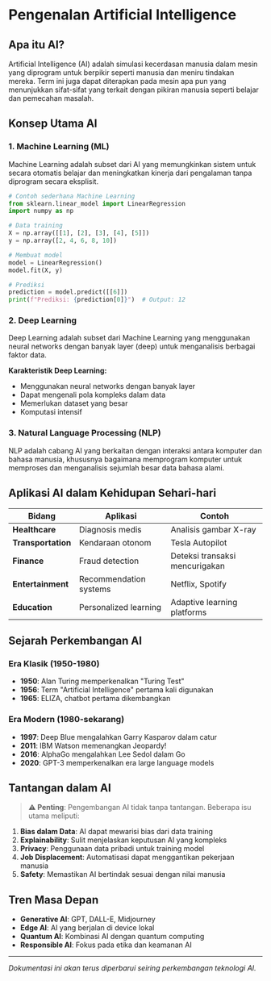 # Pengenalan Artificial Intelligence

## Apa itu AI?

Artificial Intelligence (AI) adalah simulasi kecerdasan manusia dalam mesin yang diprogram untuk berpikir seperti manusia dan meniru tindakan mereka. Term ini juga dapat diterapkan pada mesin apa pun yang menunjukkan sifat-sifat yang terkait dengan pikiran manusia seperti belajar dan pemecahan masalah.

## Konsep Utama AI

### 1. Machine Learning (ML)
Machine Learning adalah subset dari AI yang memungkinkan sistem untuk secara otomatis belajar dan meningkatkan kinerja dari pengalaman tanpa diprogram secara eksplisit.

```python
# Contoh sederhana Machine Learning
from sklearn.linear_model import LinearRegression
import numpy as np

# Data training
X = np.array([[1], [2], [3], [4], [5]])
y = np.array([2, 4, 6, 8, 10])

# Membuat model
model = LinearRegression()
model.fit(X, y)

# Prediksi
prediction = model.predict([[6]])
print(f"Prediksi: {prediction[0]}")  # Output: 12
```

### 2. Deep Learning
Deep Learning adalah subset dari Machine Learning yang menggunakan neural networks dengan banyak layer (deep) untuk menganalisis berbagai faktor data.

**Karakteristik Deep Learning:**
- Menggunakan neural networks dengan banyak layer
- Dapat mengenali pola kompleks dalam data
- Memerlukan dataset yang besar
- Komputasi intensif

### 3. Natural Language Processing (NLP)
NLP adalah cabang AI yang berkaitan dengan interaksi antara komputer dan bahasa manusia, khususnya bagaimana memprogram komputer untuk memproses dan menganalisis sejumlah besar data bahasa alami.

## Aplikasi AI dalam Kehidupan Sehari-hari

| Bidang | Aplikasi | Contoh |
|--------|----------|---------|
| **Healthcare** | Diagnosis medis | Analisis gambar X-ray |
| **Transportation** | Kendaraan otonom | Tesla Autopilot |
| **Finance** | Fraud detection | Deteksi transaksi mencurigakan |
| **Entertainment** | Recommendation systems | Netflix, Spotify |
| **Education** | Personalized learning | Adaptive learning platforms |

## Sejarah Perkembangan AI

### Era Klasik (1950-1980)
- **1950**: Alan Turing memperkenalkan "Turing Test"
- **1956**: Term "Artificial Intelligence" pertama kali digunakan
- **1965**: ELIZA, chatbot pertama dikembangkan

### Era Modern (1980-sekarang)
- **1997**: Deep Blue mengalahkan Garry Kasparov dalam catur
- **2011**: IBM Watson memenangkan Jeopardy!
- **2016**: AlphaGo mengalahkan Lee Sedol dalam Go
- **2020**: GPT-3 memperkenalkan era large language models

## Tantangan dalam AI

> **⚠️ Penting**: Pengembangan AI tidak tanpa tantangan. Beberapa isu utama meliputi:

1. **Bias dalam Data**: AI dapat mewarisi bias dari data training
2. **Explainability**: Sulit menjelaskan keputusan AI yang kompleks
3. **Privacy**: Penggunaan data pribadi untuk training model
4. **Job Displacement**: Automatisasi dapat menggantikan pekerjaan manusia
5. **Safety**: Memastikan AI bertindak sesuai dengan nilai manusia

## Tren Masa Depan

- **Generative AI**: GPT, DALL-E, Midjourney
- **Edge AI**: AI yang berjalan di device lokal
- **Quantum AI**: Kombinasi AI dengan quantum computing
- **Responsible AI**: Fokus pada etika dan keamanan AI

---

*Dokumentasi ini akan terus diperbarui seiring perkembangan teknologi AI.* 